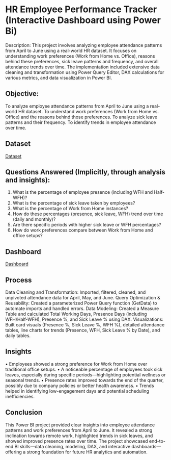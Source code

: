 # HR Employee Performance Tracker (Interactive Dashboard using Power Bi)
Description: This project involves analyzing employee attendance patterns from April to June using a real-world HR dataset. It focuses on understanding work preferences (Work from Home vs. Office), reasons behind these preferences, sick leave patterns and frequency, and overall attendance trends over time.  The implementation included extensive data cleaning and transformation using Power Query Editor, DAX calculations for various metrics, and data visualization in Power BI. 

## Objective:

To analyze employee attendance patterns from April to June using a real-world HR dataset. 
To understand work preferences (Work from Home vs. Office) and the reasons behind those preferences. 
To analyze sick leave patterns and their frequency. 
To identify trends in employee attendance over time. 

## Dataset

<a href="https://github.com/deshpandeshefali/Performace-employee-tracker/blob/main/Attendance%20Sheet%202022-2023_Masked.xlsx">Dataset</a>

## Questions Answered (Implicitly, through analysis and insights):

1. What is the percentage of employee presence (including WFH and Half-WFH)? 
2. What is the percentage of sick leave taken by employees? 
3. What is the percentage of Work from Home instances? 
4. How do these percentages (presence, sick leave, WFH) trend over time (daily and monthly)? 
5. Are there specific periods with higher sick leave or WFH percentages? 
6. How do work preferences compare between Work from Home and office setups? 

## Dashboard

<a href="https://github.com/deshpandeshefali/Performace-employee-tracker/blob/main/final.png">Dashboard</a>
## Process 

Data Cleaning and Transformation: Imported, filtered, cleaned, and unpivoted attendance data for April, May, and June.
Query Optimization & Reusability: Created a parameterized Power Query function (GetData) to automate imports and handled errors.
Data Modeling: Created a Measure Table and calculated Total Working Days, Presence Days (including WFH/Half-WFH), Presence %, and Sick Leave % using DAX.
Visualizations: Built card visuals (Presence %, Sick Leave %, WFH %), detailed attendance tables, line charts for trends (Presence, WFH, Sick Leave % by Date), and daily tables.

## Insights 

• Employees showed a strong preference for Work from Home over traditional office 
setups.
• A noticeable percentage of employees took sick leaves, especially during specific 
periods—highlighting potential wellness or seasonal trends.
• Presence rates improved towards the end of the quarter, possibly due to company 
policies or better health awareness.
• Trends helped in identifying low-engagement days and potential scheduling 
inefficiencies.

## Conclusion

This Power BI project provided clear insights into employee attendance patterns and work preferences from April to June. It revealed a strong inclination towards remote work, highlighted trends in sick leaves, and showed improved presence rates over time. The project showcased end-to-end BI skills—data cleaning, modeling, DAX, and interactive dashboards—offering a strong foundation for future HR analytics and automation.


